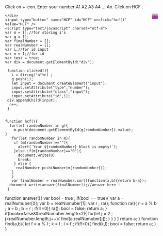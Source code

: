 # <!DOCTYPE html>
<html>
  <head>
    <meta http-equiv="content-type" name="viewport" content="text/html; charset=utf-8;width=device-width, initial-scale=1.0" />
    <title>HCF</title>
    <style type="text/css" media="all">
    #HCF,#btn{
      border: none;
     background:linear-gradient(0deg,purple,pink);
     float:right;
       animation:input 4s linear 3 ;
    }  
    .input{
      border :dotted;
      width :105px;
      margin :0px 40px 5px 0px;
    }
    .input:focus{
      background: #edad5505;
      animation : input ease-out  6s infinite;
    }
    @keyframes input{
      0%{box-shadow:pink 0px 0px 0px;}
      20%{box-shadow:pink 0px 0px 10px;}
      40%{box-shadow:pink 0px 0px 0px;}
      60%{box-shadow:purple 0px 0px 0px;}
      80%{box-shadow:purple 0px 0px 10px;}
      100%{box-shadow:purple 0px 0px 0px;}
    }
    </style>
  </head>
  <body>
    <p>Click on + icon. Enter your number A1 A2 A3 A4 ... An. Click on HCF .</p>
    <input type="button" name="" id="btn" onclick="clicked()" value="+" />
    <div id="div">
      
    </div>
    <input type="button" name="HCF" id="HCF" onclick="hcf()" value="HCF" />
    <script type="text/javascript" charset="utf-8">
    var m = [];//for storing i's
    var g = [];
    var finalNumber = [];
    var realNumuber = [];
    var i;//for id input 
    var n = 1;//for id
    var test = true;
    var div = document.getElementById("div");
    
     function clicked(){
       i = String("a"+n) ;
       g.push(i);
       let input = document.createElement("input");
       input.setAttribute("type","number");
       input.setAttribute("class","input");
       input.setAttribute("id",i);
     div.appendChild(input);
      n++;
     }
     
     
    function hcf(){
      for(let randomNumber in g){
        m.push(document.getElementById(g[randomNumber]).value);
    }
       for(let randomNumber in m){
        if (m[randomNumber]==""){
          alert(`Your ${randomNumber} block is empty!`);
        }else if(m[randomNumber]=="0"){
          document.write(0)
          break;
        } else {
         realNumuber.push(Number(m[randomNumber]));
       }
       }
       var finalNumber = realNumuber.sort(function(a,b){return b-a});
      document.write(answer(finalNumber));//answer here ! 
     }
     
 function answer(){
       var bool = true ;
       if(bool == true){
         var a = realNumuber[0];
         var b = realNumuber[1];
         var r ;
         ra();
         function ra(){
           r = a % b ;
           a = b ;
           b = r ;
           if(r!=0){
             ra();
           bool = false;
           return a;
         }
         if(bool==false&&realNumuber.length<2){
           for(let j = 2 ; j<realNumuber.length;j++){
            find(a,realNumuber[j]);
           }
         }
       }
     }
     return a;
     }
     function find(a,b){
       let f = a % l ;
           k = l ;
           l = f ;
           if(f!=0){
             find(k,l);
           bool = false;
           return a;
     }
     }
    </script>
  </body>
</html>
